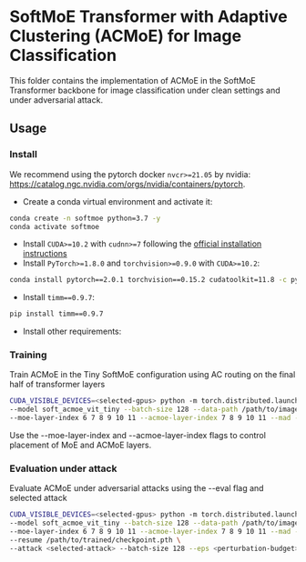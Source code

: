 # SoftMoE Transformer with Adaptive Clustering (ACMoE) for Image Classification

This folder contains the implementation of ACMoE in the SoftMoE Transformer backbone for image classification under clean settings and under adversarial attack.

## Usage

### Install

We recommend using the pytorch docker `nvcr>=21.05` by
nvidia: https://catalog.ngc.nvidia.com/orgs/nvidia/containers/pytorch.

- Create a conda virtual environment and activate it:

```bash
conda create -n softmoe python=3.7 -y
conda activate softmoe
```

- Install `CUDA>=10.2` with `cudnn>=7` following
  the [official installation instructions](https://docs.nvidia.com/cuda/cuda-installation-guide-linux/index.html)
- Install `PyTorch>=1.8.0` and `torchvision>=0.9.0` with `CUDA>=10.2`:

```bash
conda install pytorch==2.0.1 torchvision==0.15.2 cudatoolkit=11.8 -c pytorch
```

- Install `timm==0.9.7`:

```bash
pip install timm==0.9.7
```

- Install other requirements:

### Training

Train ACMoE in the Tiny SoftMoE configuration using AC routing on the final half of transformer layers

```bash
CUDA_VISIBLE_DEVICES=<selected-gpus> python -m torch.distributed.launch --master_port 12345 --nproc_per_node=<num-gpus> --use_env main_train.py \
--model soft_acmoe_vit_tiny --batch-size 128 --data-path /path/to/imagenet --output_dir /path/to/checkpoints \
--moe-layer-index 6 7 8 9 10 11 --acmoe-layer-index 7 8 9 10 11 --mad --mix-weights --mix-k 8 \
```

Use the --moe-layer-index and --acmoe-layer-index flags to control placement of MoE and ACMoE layers.

### Evaluation under attack

Evaluate ACMoE under adversarial attacks using the --eval flag and selected attack

```bash
CUDA_VISIBLE_DEVICES=<selected-gpus> python -m torch.distributed.launch --master_port 12345 --nproc_per_node=<num-gpus> --use_env main_train.py \
--model soft_acmoe_vit_tiny --batch-size 128 --data-path /path/to/imagenet --output_dir /path/to/checkpoints \
--moe-layer-index 6 7 8 9 10 11 --acmoe-layer-index 7 8 9 10 11 --mad --mix-weights --mix-k 8 \
--resume /path/to/trained/checkpoint.pth \
--attack <selected-attack> --batch-size 128 --eps <perturbation-budget> --eval
```
